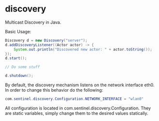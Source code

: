 # discovery
Multicast Discovery in Java.

Basic Usage:
```Java
Discovery d = new Discovery("server");
d.addDiscoveryListener((Actor actor) -> {
    System.out.println("Discovered new actor: " + actor.toString());
});
d.start();

// Do some stuff

d.shutdown();
```
By default, the discovery mechanism listens on the network interface eth0. In order to change this behavior do the following:

```Java
com.sentinel.discovery.Configuration.NETWORK_INTERFACE = "wlan0"
```
All configuration is located in com.sentinel.discovery.Configuration. They are static variables, simply change them to the desired values statically.
